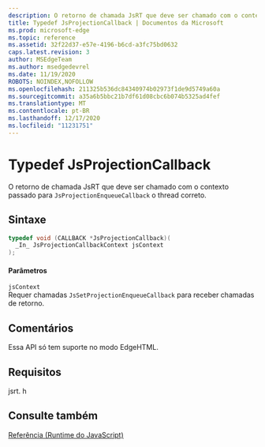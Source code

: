 ```yaml
---
description: O retorno de chamada JsRT que deve ser chamado com o contexto passado para `JsProjectionEnqueueCallback` o thread correto.
title: Typedef JsProjectionCallback | Documentos da Microsoft
ms.prod: microsoft-edge
ms.topic: reference
ms.assetid: 32f22d37-e57e-4196-b6cd-a3fc75bd0632
caps.latest.revision: 3
author: MSEdgeTeam
ms.author: msedgedevrel
ms.date: 11/19/2020
ROBOTS: NOINDEX,NOFOLLOW
ms.openlocfilehash: 211325b536dc84340974b02973f1de9d5749a60a
ms.sourcegitcommit: a35a6b5bbc21b7df61d08cbc6b074b5325ad4fef
ms.translationtype: MT
ms.contentlocale: pt-BR
ms.lasthandoff: 12/17/2020
ms.locfileid: "11231751"
---
```

# Typedef JsProjectionCallback

O retorno de chamada JsRT que deve ser chamado com o contexto passado para `JsProjectionEnqueueCallback` o thread correto.  
  
## Sintaxe  
  
```cpp  
typedef void (CALLBACK *JsProjectionCallback)(  
  _In_ JsProjectionCallbackContext jsContext  
);  
```  
  
#### Parâmetros  
 `jsContext`  
 Requer chamadas `JsSetProjectionEnqueueCallback` para receber chamadas de retorno.  
  
## Comentários  
 Essa API só tem suporte no modo EdgeHTML.  
  
## Requisitos  
 jsrt. h  
  
## Consulte também  
 [Referência (Runtime do JavaScript)](../chakra-hosting/reference-javascript-runtime.md)
